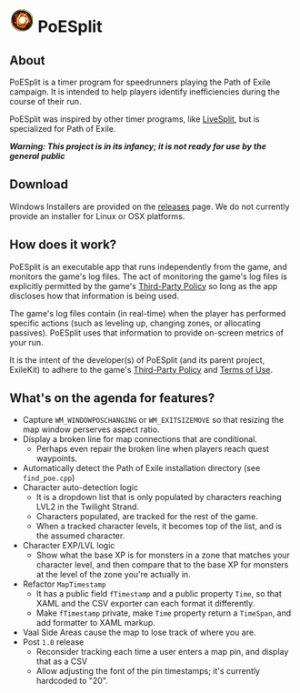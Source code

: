 # ![Logo](https://raw.githubusercontent.com/exilekit/PoESplit/main/PoESplit/MarkdownResources/ExperimentedUniqueSymbol.png) PoESplit

## About
PoESplit is a timer program for speedrunners playing the Path of Exile campaign. It is intended to help players identify inefficiencies during the course of their run.

PoESplit was inspired by other timer programs, like [LiveSplit](https://github.com/LiveSplit/LiveSplit), but is specialized for Path of Exile.

***Warning: This project is in its infancy; it is not ready for use by the general public***

## Download
Windows Installers are provided on the [releases](https://github.com/exilekit/PoESplit/releases)
 page. We do not currently provide an installer for Linux or OSX platforms.

## How does it work?
PoESplit is an executable app that runs independently from the game, and monitors the game's log files. The act of monitoring the game's log files is explicitly permitted by the game's [Third-Party Policy](https://www.pathofexile.com/developer/docs) so long as the app discloses how that information is being used.

The game's log files contain (in real-time) when the player has performed specific actions (such as leveling up, changing zones, or allocating passives). PoESplit uses that information to provide on-screen metrics of your run.

It is the intent of the developer(s) of PoESplit (and its parent project, ExileKit) to adhere to the game's [Third-Party Policy](https://www.pathofexile.com/developer/docs) and [Terms of Use](https://www.pathofexile.com/legal/terms-of-use-and-privacy-policy).

## What's on the agenda for features?
 * Capture `WM_WINDOWPOSCHANGING` or `WM_EXITSIZEMOVE` so that resizing the map window perserves aspect ratio.
 * Display a broken line for map connections that are conditional.
    * Perhaps even repair the broken line when players reach quest waypoints.
 * Automatically detect the Path of Exile installation directory (see `find_poe.cpp`)
 * Character auto-detection logic
   * It is a dropdown list that is only populated by characters reaching LVL2 in the Twilight Strand.
   * Characters populated, are tracked for the rest of the game.
   * When a tracked character levels, it becomes top of the list, and is the assumed character.
 * Character EXP/LVL logic
   * Show what the base XP is for monsters in a zone that matches your character level, and then compare that to the base XP for monsters at the level of the zone you're actually in.
 * Refactor `MapTimestamp`
    * It has a public field `fTimestamp` and a public property `Time`, so that XAML and the CSV exporter can each format it differently.
    * Make `fTimestamp` private, make `Time` property return a `TimeSpan`, and add formatter to XAML markup.
 * Vaal Side Areas cause the map to lose track of where you are.
 * Post `1.0` release
    * Reconsider tracking each time a user enters a map pin, and display that as a CSV
    * Allow adjusting the font of the pin timestamps; it's currently hardcoded to "20".